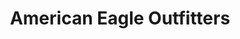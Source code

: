 ---
title: "American Eagle Outfitters"
url: /orlando/american-eagle-outfitters-international-drive/
shop: Kleidung
---